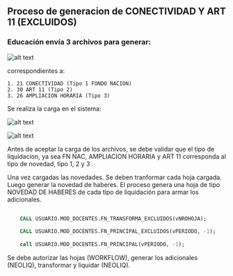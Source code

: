 ## Proceso de generacion de CONECTIVIDAD Y ART 11 (EXCLUIDOS)

### Educación envía 3 archivos para generar: 


![alt text](.\archivos_mail.png "Logo Title Text 1")

correspondientes a:

    1. 21 CONECTIVIDAD (Tipo 1 FONDO NACION)
    2. 30 ART 11 (Tipo 2)
    3. 26 AMPLIACION HORARIA (Tipo 3)

Se realiza la carga en el sistema:

![alt text](Carga1.png "Carga de novedad seleccion tipo de liquidación" )

![alt text](Carga2.png "Carga de novedad seleccion de tipo de hoja" )

Antes de aceptar la carga de los archivos, se debe validar que el tipo de liquidacion, ya sea FN NAC, AMPLIACION HORARIA y ART 11 corresponda al tipo de novedad, tipo 1, 2 y 3 .

Una vez cargadas las novedades. Se deben tranformar cada hoja cargada. Luego generar la novedad de haberes. El proceso genera una hoja de tipo NOVEDAD DE HABERES de cada tipo de liquidación para armar los adicionales.

```SQL
    
    CALL USUARIO.MOD_DOCENTES.FN_TRANSFORMA_EXCLUIDOS(vNROHOJA);
        
    CALL USUARIO.MOD_DOCENTES.FN_PRINCIPAL_EXCLUIDOS(vPERIODO, -1);    
        
    call USUARIO.MOD_DOCENTES.FN_PRINCIPAL(vPERIODO, -1);
```

Se debe autorizar las hojas (WORKFLOW), generar los adicionales (NEOLIQ), transformar y liquidar (NEOLIQ).
